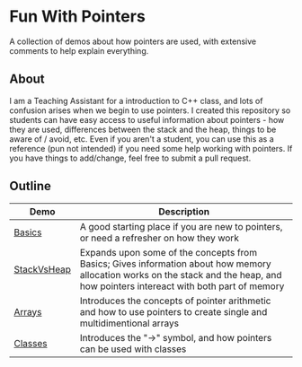 # Fun With Pointers

A collection of demos about how pointers are used, with extensive comments to help explain everything.

## About

I am a Teaching Assistant for a introduction to C++ class, and lots of confusion arises when we begin to use pointers. I created this repository so students can have easy access to useful information about pointers - how they are used, differences between the stack and the heap, things to be aware of / avoid, etc. Even if you aren't a student, you can use this as a reference (pun not intended) if you need some help working with pointers. If you have things to add/change, feel free to submit a pull request.

## Outline
|Demo|Description|
|----|----|
|[Basics](./FunWithPointers/Basics)|A good starting place if you are new to pointers, or need a refresher on how they work|
|[StackVsHeap](./FunWithPointers/StackVsHeap)|Expands upon some of the concepts from Basics; Gives information about how memory allocation works on the stack and the heap, and how pointers intereact with both part of memory|
|[Arrays](./FunWithPointers/Arrays)|Introduces the concepts of pointer arithmetic and how to use pointers to create single and multidimentional arrays|
|[Classes](./FunWithPointers/Classes)|Introduces the "->" symbol, and how pointers can be used with classes|